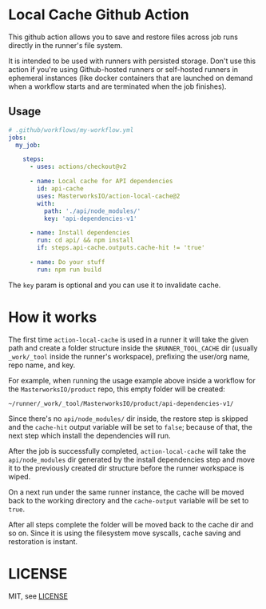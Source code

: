 # Local Cache Github Action

This github action allows you to save and restore files across job runs directly in the runner's file system.

It is intended to be used with runners with persisted storage. Don't use this action if you're using Github-hosted runners or self-hosted runners in ephemeral instances (like docker containers that are launched on demand when a workflow starts and are terminated when the job finishes).


## Usage

```yaml
# .github/workflows/my-workflow.yml
jobs:
  my_job:

    steps:
      - uses: actions/checkout@v2

      - name: Local cache for API dependencies
        id: api-cache
        uses: MasterworksIO/action-local-cache@2
        with:
          path: './api/node_modules/'
          key: 'api-dependencies-v1'

      - name: Install dependencies
        run: cd api/ && npm install
        if: steps.api-cache.outputs.cache-hit != 'true'

      - name: Do your stuff
        run: npm run build
```

The `key` param is optional and you can use it to invalidate cache.

# How it works

The first time `action-local-cache` is used in a runner it will take the given path and create a folder structure inside the `$RUNNER_TOOL_CACHE` dir (usually `_work/_tool` inside the runner's workspace), prefixing the user/org name, repo name, and key.

For example, when running the usage example above inside a workflow for the `MasterworksIO/product` repo, this empty folder will be created:

```shell
~/runner/_work/_tool/MasterworksIO/product/api-dependencies-v1/
```

Since there's no `api/node_modules/` dir inside, the restore step is skipped and the `cache-hit` output variable will be set to `false`; because of that, the next step which install the dependencies will run.

After the job is successfully completed, `action-local-cache` will take the `api/node_modules` dir generated by the install dependencies step and move it to the previously created dir structure before the runner workspace is wiped.

On a next run under the same runner instance, the cache will be moved back to the working directory and the `cache-output` variable will be set to `true`.

After all steps complete the folder will be moved back to the cache dir and so on. Since it is using the filesystem move syscalls, cache saving and restoration is instant.

# LICENSE

MIT, see [LICENSE](./LICENSE)
